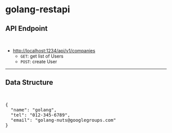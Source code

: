 # golang-restapi
<h2> <strong>API Endpoint</strong></h2><br/>
<ul>
<li><a href="http://localhost:1234/api/v1/companies">http://localhost:1234/api/v1/companies</a>
<ul>
<li><code>GET</code>: get list of Users</li>
<li><code>POST</code>: create User</li>
</ul>
</li>
</ul>
<hr/>
<h2>Data Structure</h2><br/>
<div class="highlight highlight-source-json"><pre>{
  <span class="pl-s"><span class="pl-pds">"</span>name<span class="pl-pds">"</span></span>: <span class="pl-s"><span class="pl-pds">"</span>golang<span class="pl-pds">"</span></span>,
  <span class="pl-s"><span class="pl-pds">"</span>tel<span class="pl-pds">"</span></span>: <span class="pl-s"><span class="pl-pds">"</span>012-345-6789<span class="pl-pds">"</span></span>,
  <span class="pl-s"><span class="pl-pds">"</span>email<span class="pl-pds">"</span></span>: <span class="pl-s"><span class="pl-pds">"</span>golang-nuts@googlegroups.com<span class="pl-pds">"</span></span>
}</pre></div>
